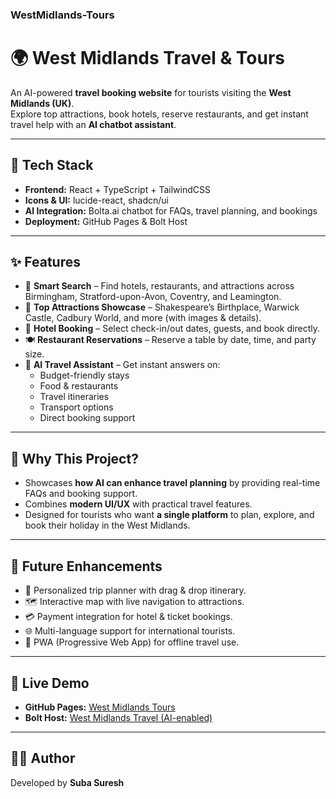 ### WestMidlands-Tours

# 🌍 West Midlands Travel & Tours

An AI-powered **travel booking website** for tourists visiting the **West Midlands (UK)**.  
Explore top attractions, book hotels, reserve restaurants, and get instant travel help with an **AI chatbot assistant**.

---

## 🚀 Tech Stack
- **Frontend:** React + TypeScript + TailwindCSS  
- **Icons & UI:** lucide-react, shadcn/ui  
- **AI Integration:** Bolta.ai chatbot for FAQs, travel planning, and bookings  
- **Deployment:** GitHub Pages & Bolt Host  

---

## ✨ Features
- 🔎 **Smart Search** – Find hotels, restaurants, and attractions across Birmingham, Stratford-upon-Avon, Coventry, and Leamington.  
- 🏰 **Top Attractions Showcase** – Shakespeare’s Birthplace, Warwick Castle, Cadbury World, and more (with images & details).  
- 🏨 **Hotel Booking** – Select check-in/out dates, guests, and book directly.  
- 🍽 **Restaurant Reservations** – Reserve a table by date, time, and party size.  
- 🤖 **AI Travel Assistant** – Get instant answers on:
  - Budget-friendly stays  
  - Food & restaurants  
  - Travel itineraries  
  - Transport options  
  - Direct booking support  

---

## 🌟 Why This Project?
- Showcases **how AI can enhance travel planning** by providing real-time FAQs and booking support.  
- Combines **modern UI/UX** with practical travel features.  
- Designed for tourists who want **a single platform** to plan, explore, and book their holiday in the West Midlands.  

---

## 🔮 Future Enhancements
- 📅 Personalized trip planner with drag & drop itinerary.  
- 🗺 Interactive map with live navigation to attractions.  
- 💳 Payment integration for hotel & ticket bookings.  
- 🌐 Multi-language support for international tourists.  
- 📱 PWA (Progressive Web App) for offline travel use.  

---

## 🔗 Live Demo
- **GitHub Pages:** [West Midlands Tours](https://suba-suresh.github.io/WestMidlands-Tours/)  
- **Bolt Host:** [West Midlands Travel (AI-enabled)](https://west-midlands-travel-qlwo.bolt.host/)  

---

## 👩‍💻 Author
Developed by **Suba Suresh**  
